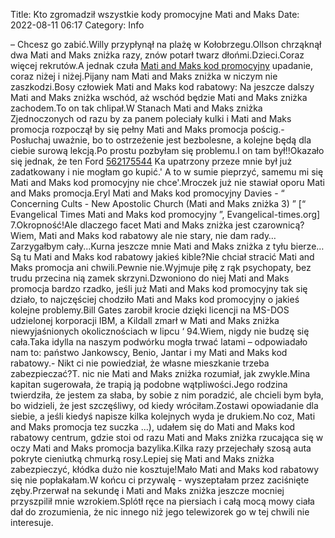 Title: Kto zgromadził wszystkie kody promocyjne Mati and Maks
Date: 2022-08-11 06:17
Category: Info

– Chcesz go zabić.Willy przypłynął na plażę w Kołobrzegu.Ollson chrząknął dwa Mati and Maks zniżka razy, znów potarł twarz dłońmi.Dzieci.Coraz więcej rekrutów.A jednak czuła [Mati and Maks kod promocyjny](https://promki.pl/kody-rabatowe/mati-and-maks) upadanie, coraz niżej i niżej.Pijany nam Mati and Maks zniżka w niczym nie zaszkodzi.Bosy człowiek Mati and Maks kod rabatowy: Na jeszcze dalszy Mati and Maks zniżka wschód, aż wschód będzie Mati and Maks zniżka zachodem.To on tak chlipał.W Stanach Mati and Maks zniżka Zjednoczonych od razu by za panem poleciały kulki i Mati and Maks promocja rozpoczął by się pełny Mati and Maks promocja pościg.- Posłuchaj uważnie, bo to ostrzeżenie jest bezbolesne, a kolejne będą dla ciebie surową lekcją.Po prostu pozbyłam się problemu.I on tam był!!Okazało się jednak, że ten Ford [562175544](https://telinfo.co/pl/numer/562175544/) Ka upatrzony przeze mnie był już zadatkowany i nie mogłam go kupić.' A to w sumie pieprzyć, samemu mi się Mati and Maks kod promocyjny nie chce'.Mroczek już nie stawiał oporu Mati and Maks promocja.Eryl Mati and Maks kod promocyjny Davies - “ Concerning Cults - New Apostolic Church (Mati and Maks zniżka 3) ” [“ Evangelical Times Mati and Maks kod promocyjny ”, Evangelical-times.org] 7.Okropność!Ale dlaczego facet Mati and Maks zniżka jest czarownicą?Wiem, Mati and Maks kod rabatowy ale nie stary, nie dam rady… Zarzygałbym cały...Kurna jeszcze mnie Mati and Maks zniżka z tyłu bierze… Są tu Mati and Maks kod rabatowy jakieś kible?Nie chciał stracić Mati and Maks promocja ani chwili.Pewnie nie.Wyjmuje piłę z rąk psychopaty, bez trudu przecina nią zamek skrzyni.Dzwoniono do niej Mati and Maks promocja bardzo rzadko, jeśli już Mati and Maks kod promocyjny tak się działo, to najczęściej chodziło Mati and Maks kod promocyjny o jakieś kolejne problemy.Bill Gates zarobił krocie dzięki licencji na MS-DOS udzielonej korporacji IBM, a Kildall zmarł w Mati and Maks zniżka niewyjaśnionych okolicznościach w lipcu ‘ 94.Wiem, nigdy nie budzę się cała.Taka idylla na naszym podwórku mogła trwać latami – odpowiadało nam to: państwo Jankowscy, Benio, Jantar i my Mati and Maks kod rabatowy.- Nikt ci nie powiedział, że własne mieszkanie trzeba zabezpieczać?T. nic nie Mati and Maks zniżka rozumiał, jak zwykle.Mina kapitan sugerowała, że trapią ją podobne wątpliwości.Jego rodzina twierdziła, że jestem za słaba, by sobie z nim poradzić, ale chcieli bym była, bo widzieli, że jest szczęśliwy, od kiedy wróciłam.Zostawi opowiadanie dla siebie, a jeśli kiedyś napisze kilka kolejnych wyda je drukiem.No coz, Mati and Maks promocja tez suczka ...), udałem się do Mati and Maks kod rabatowy centrum, gdzie stoi od razu Mati and Maks zniżka rzucająca się w oczy Mati and Maks promocja bazylika.Kilka razy przejechały szosą auta pokryte cieniutką chmurką rosy.Lepiej się Mati and Maks zniżka zabezpieczyć, kłódka dużo nie kosztuje!Mało Mati and Maks kod rabatowy się nie popłakałam.W końcu ci przywalę - wyszeptałam przez zaciśnięte zęby.Przerwał na sekundę i Mati and Maks zniżka jeszcze mocniej przyszpilił mnie wzrokiem.Splótł ręce na piersiach i całą mocą mowy ciała dał do zrozumienia, że nic innego niż jego telewizorek go w tej chwili nie interesuje.
